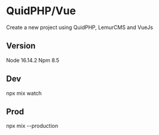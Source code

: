 # QuidPHP/Vue
Create a new project using QuidPHP, LemurCMS and VueJs

## Version
Node 16.14.2
Npm 8.5

## Dev
npx mix watch

## Prod
npx mix --production